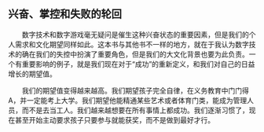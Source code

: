 ## 兴奋、掌控和失败的轮回

&emsp;&emsp;数字技术和数字游戏毫无疑问是催生这种兴奋状态的重要因素，但是我们的个人需求和文化期望同样如此。这本书与其他书不一样的地方，就在于我认为数字技术的确在我们的失控中扮演了重要角色，但是我们的大文化背景也要为此负责。一个有重要影响的例子，就是我们现在对于“成功”的重新定义，和我们对自己的日益增长的期望值。

&emsp;&emsp;我们的期望值变得越来越高。我们期望孩子完全自律，在义务教育中门门得 A，并一定能考上大学。我们期望他能精通某些艺术或者体育门类，能成为管理人员，而不是去当工人。我们越来越想要在所有事情上都成功。我们逐渐习惯了，现在甚至开始主动要求孩子只要参与就能获奖，而不是做到最好才行。